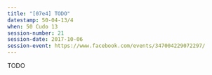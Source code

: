 ```yaml
---
title: "[07e4] TODO"
datestamp: 50-04-13/4
when: 50 Cudo 13
session-number: 21
session-date: 2017-10-06
session-event: https://www.facebook.com/events/347004229072297/
---
```

TODO

